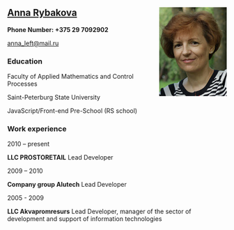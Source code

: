 ## <u>Anna Rybakova</u>   <img align="right" src="foto.jpg">

**Phone Number: +375 29 7092902**

[anna_left@mail.ru](mailto:anna_left@mail.ru)

 

### Education ###

Faculty of Applied Mathematics and Control Processes

Saint-Peterburg State University

JavaScript/Front-end Pre-School (RS school)

 

### Work experience ###

2010 – present

**LLC PROSTORETAIL** Lead Developer

2009 – 2010

**Company group Alutech** Lead Developer

2005 - 2009

**LLC Akvapromresurs** Lead Developer, manager of the sector of development and support of information technologies

 
